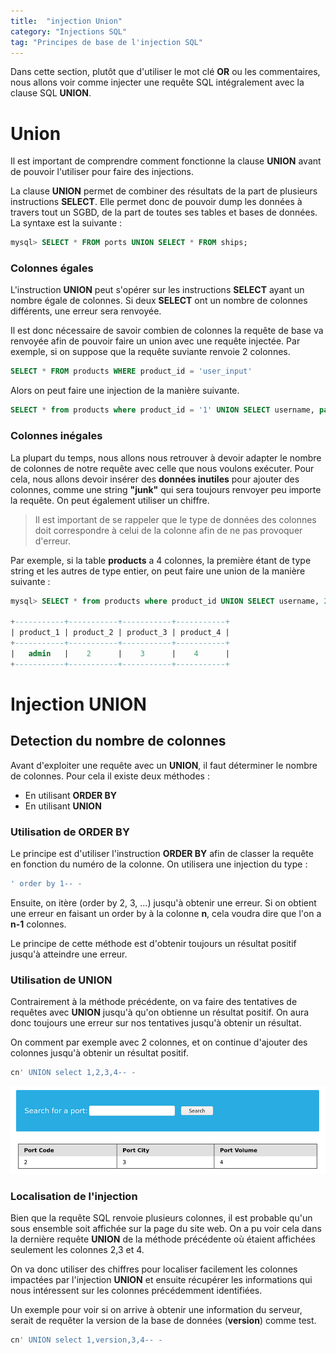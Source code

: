```yaml
---
title:  "injection Union"
category: "Injections SQL"
tag: "Principes de base de l'injection SQL"
---
```


Dans cette section, plutôt que d'utiliser le mot clé **OR** ou les commentaires, nous allons voir comme injecter une requête SQL intégralement avec la clause SQL **UNION**.

# Union

Il est important de comprendre comment fonctionne la clause **UNION** avant de pouvoir l'utiliser pour faire des injections.

La clause **UNION** permet de combiner des résultats de la part de plusieurs instructions **SELECT**. Elle permet donc de pouvoir dump les données à travers tout un SGBD, de la part de toutes ses tables et bases de données.\
La syntaxe est la suivante :

```sql
mysql> SELECT * FROM ports UNION SELECT * FROM ships;
```

### Colonnes égales

L'instruction **UNION** peut s'opérer sur les instructions **SELECT** ayant un nombre égale de colonnes.
Si deux **SELECT** ont un nombre de colonnes différents, une erreur sera renvoyée.

Il est donc nécessaire de savoir combien de colonnes la requête de base va renvoyée afin de pouvoir faire un union avec une requête injectée.
Par exemple, si on suppose que la requête suviante renvoie 2 colonnes.

```sql
SELECT * FROM products WHERE product_id = 'user_input'
```

Alors on peut faire une injection de la manière suivante.
```sql
SELECT * from products where product_id = '1' UNION SELECT username, password from passwords-- '
```

### Colonnes inégales

La plupart du temps, nous allons nous retrouver à devoir adapter le nombre de colonnes de notre requête avec celle que nous voulons exécuter.
Pour cela, nous allons devoir insérer des **données inutiles** pour ajouter des colonnes, comme une string **"junk"** qui sera toujours renvoyer peu importe la requête. On peut également utiliser un chiffre.

> Il est important de se rappeler que le type de données des colonnes doit correspondre à celui de la colonne afin de ne pas provoquer d'erreur.

Par exemple, si la table **products** a 4 colonnes, la première étant de type string et les autres de type entier, on peut faire une union de la manière suivante :

```sql
mysql> SELECT * from products where product_id UNION SELECT username, 2, 3, 4 from passwords-- '

+-----------+-----------+-----------+-----------+
| product_1 | product_2 | product_3 | product_4 |
+-----------+-----------+-----------+-----------+
|   admin   |    2      |    3      |    4      |
+-----------+-----------+-----------+-----------+
```

# Injection UNION

## Detection du nombre de colonnes

Avant d'exploiter une requête avec un **UNION**, il faut déterminer le nombre de colonnes.
Pour cela il existe deux méthodes :
- En utilisant **ORDER BY**
- En utilisant **UNION**

### Utilisation de ORDER BY

Le principe est d'utiliser l'instruction **ORDER BY** afin de classer la requête en fonction du numéro de la colonne. On utilisera une injection du type :

```sql
' order by 1-- -
```

Ensuite, on itère (order by 2, 3, ...) jusqu'à obtenir une erreur. Si on obtient une erreur en faisant un order by à la colonne **n**, cela voudra dire que l'on a **n-1** colonnes.

Le principe de cette méthode est d'obtenir toujours un résultat positif jusqu'à atteindre une erreur.

### Utilisation de UNION

Contrairement à la méthode précédente, on va faire des tentatives de requêtes avec **UNION** jusqu'à qu'on obtienne un résultat positif.
On aura donc toujours une erreur sur nos tentatives jusqu'à obtenir un résultat.

On comment par exemple avec 2 colonnes, et on continue d'ajouter des colonnes jusqu'à obtenir un résultat positif.
```sql
cn' UNION select 1,2,3,4-- -
```

<center><img src="/assets/images/htbAcademy/SQLInjectionFundamentals/UNIONInjection1.png" alt="Alt text"></center>

### Localisation de l'injection

Bien que la requête SQL renvoie plusieurs colonnes, il est probable qu'un sous ensemble soit affichée sur la page du site web. On a pu voir cela dans la dernière requête **UNION** de la méthode précédente où étaient affichées seulement les colonnes 2,3 et 4.

On va donc utiliser des chiffres pour localiser facilement les colonnes impactées par l'injection **UNION** et ensuite récupérer les informations qui nous intéressent sur les colonnes précédemment identifiées.

Un exemple pour voir si on arrive à obtenir une information du serveur, serait de requêter la version de la base de données (**version**) comme test.

```sql
cn' UNION select 1,version,3,4-- -
```


